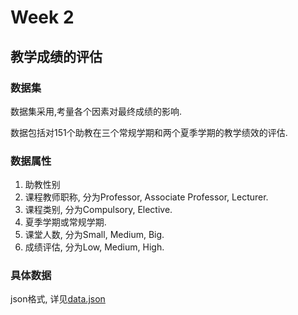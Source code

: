 # Week 2

## 教学成绩的评估

### 数据集

数据集采用,考量各个因素对最终成绩的影响.

数据包括对151个助教在三个常规学期和两个夏季学期的教学绩效的评估.

### 数据属性

1. 助教性别
2. 课程教师职称, 分为Professor, Associate Professor, Lecturer.
3. 课程类别, 分为Compulsory, Elective.
4. 夏季学期或常规学期.
5. 课堂人数, 分为Small, Medium, Big.
6. 成绩评估, 分为Low, Medium, High.

### 具体数据
json格式, 详见[data.json](file://./data.json)
